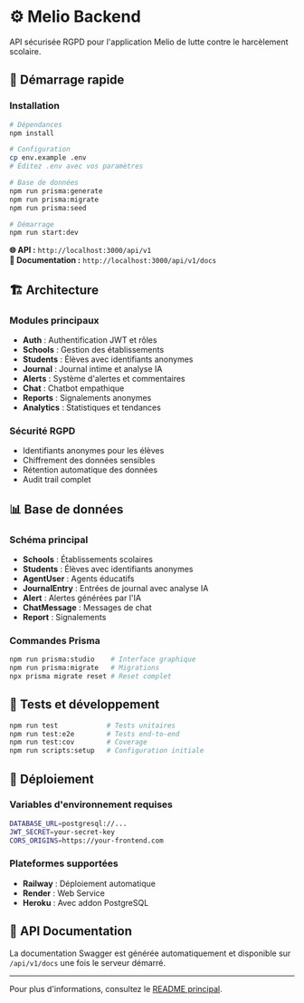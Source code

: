 # ⚙️ Melio Backend

API sécurisée RGPD pour l'application Melio de lutte contre le harcèlement scolaire.

## 🚀 Démarrage rapide

### Installation
```bash
# Dépendances
npm install

# Configuration
cp env.example .env
# Éditez .env avec vos paramètres

# Base de données
npm run prisma:generate
npm run prisma:migrate
npm run prisma:seed

# Démarrage
npm run start:dev
```

**🌐 API :** `http://localhost:3000/api/v1`  
**📖 Documentation :** `http://localhost:3000/api/v1/docs`

## 🏗️ Architecture

### Modules principaux
- **Auth** : Authentification JWT et rôles
- **Schools** : Gestion des établissements
- **Students** : Élèves avec identifiants anonymes
- **Journal** : Journal intime et analyse IA
- **Alerts** : Système d'alertes et commentaires
- **Chat** : Chatbot empathique
- **Reports** : Signalements anonymes
- **Analytics** : Statistiques et tendances

### Sécurité RGPD
- Identifiants anonymes pour les élèves
- Chiffrement des données sensibles
- Rétention automatique des données
- Audit trail complet

## 📊 Base de données

### Schéma principal
- **Schools** : Établissements scolaires
- **Students** : Élèves avec identifiants anonymes
- **AgentUser** : Agents éducatifs
- **JournalEntry** : Entrées de journal avec analyse IA
- **Alert** : Alertes générées par l'IA
- **ChatMessage** : Messages de chat
- **Report** : Signalements

### Commandes Prisma
```bash
npm run prisma:studio    # Interface graphique
npm run prisma:migrate   # Migrations
npx prisma migrate reset # Reset complet
```

## 🧪 Tests et développement

```bash
npm run test            # Tests unitaires
npm run test:e2e        # Tests end-to-end
npm run test:cov        # Coverage
npm run scripts:setup   # Configuration initiale
```

## 🐳 Déploiement

### Variables d'environnement requises
```bash
DATABASE_URL=postgresql://...
JWT_SECRET=your-secret-key
CORS_ORIGINS=https://your-frontend.com
```

### Plateformes supportées
- **Railway** : Déploiement automatique
- **Render** : Web Service
- **Heroku** : Avec addon PostgreSQL

## 📝 API Documentation

La documentation Swagger est générée automatiquement et disponible sur `/api/v1/docs` une fois le serveur démarré.

---

Pour plus d'informations, consultez le [README principal](../README.md).